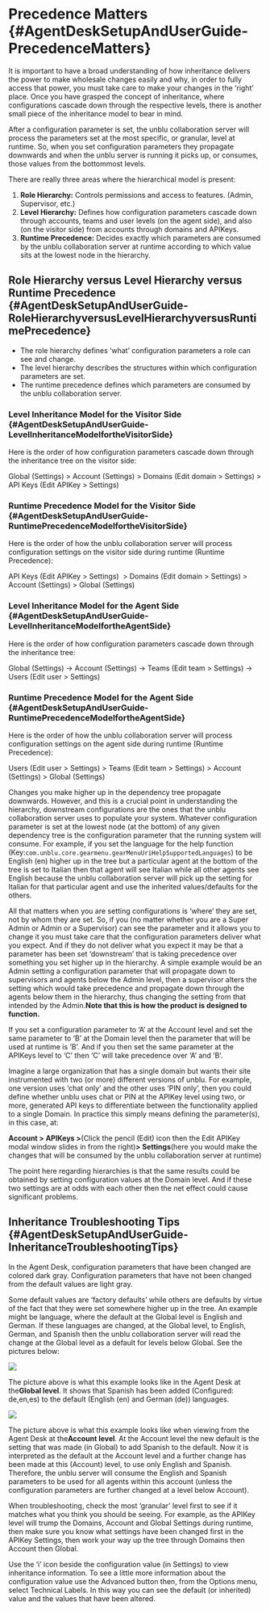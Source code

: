 # Precedence Matters {#AgentDeskSetupAndUserGuide-PrecedenceMatters}

It is important to have a broad understanding of how inheritance delivers the power to make wholesale changes easily and why, in order to fully access that power, you must take care to make your changes in the ‘right’ place. Once you have grasped the concept of inheritance, where configurations cascade down through the respective levels, there is another small piece of the inheritance model to bear in mind.

After a configuration parameter is set, the unblu collaboration server will process the parameters set at the most specific, or granular, level at runtime. So, when you set configuration parameters they propagate downwards and when the unblu server is running it picks up, or consumes, those values from the bottommost levels.

There are really three areas where the hierarchical model is present:

1. **Role Hierarchy:**
   Controls permissions and access to features. \(Admin, Supervisor, etc.\)
2. **Level Hierarchy:**
   Defines how configuration parameters cascade down through accounts, teams and user levels \(on the agent side\), and also \(on the visitor side\) from accounts through domains and APIKeys.
3. **Runtime Precedence:**
   Decides exactly which parameters are consumed by the unblu collaboration server at runtime according to which value sits at the lowest node in the hierarchy.

## Role Hierarchy versus Level Hierarchy versus Runtime Precedence {#AgentDeskSetupAndUserGuide-RoleHierarchyversusLevelHierarchyversusRuntimePrecedence}

* The role hierarchy defines ‘what’ configuration parameters a role can see and change.
* The level hierarchy describes the structures within which configuration parameters are set.
* The runtime precedence defines which parameters are consumed by the unblu collaboration server. 

### Level Inheritance Model for the Visitor Side {#AgentDeskSetupAndUserGuide-LevelInheritanceModelfortheVisitorSide}

Here is the order of how configuration parameters cascade down through the inheritance tree on the visitor side:

Global \(Settings\) &gt; Account \(Settings\) &gt; Domains \(Edit domain &gt; Settings\) &gt; API Keys \(Edit APIKey &gt; Settings\)

### Runtime Precedence Model for the Visitor Side {#AgentDeskSetupAndUserGuide-RuntimePrecedenceModelfortheVisitorSide}

Here is the order of how the unblu collaboration server will process configuration settings on the visitor side during runtime \(Runtime Precedence\):

API Keys \(Edit APIKey &gt; Settings\)  &gt; Domains \(Edit domain &gt; Settings\) &gt; Account \(Settings\) &gt; Global \(Settings\)

### Level Inheritance Model for the Agent Side {#AgentDeskSetupAndUserGuide-LevelInheritanceModelfortheAgentSide}

Here is the order of how configuration parameters cascade down through the inheritance tree:

Global \(Settings\) -&gt; Account \(Settings\) -&gt; Teams \(Edit team &gt; Settings\) -&gt; Users \(Edit user &gt; Settings\)

### Runtime Precedence Model for the Agent Side {#AgentDeskSetupAndUserGuide-RuntimePrecedenceModelfortheAgentSide}

Here is the order of how the unblu collaboration server will process configuration settings on the agent side during runtime \(Runtime Precedence\):

Users \(Edit user &gt; Settings\) &gt; Teams \(Edit team &gt; Settings\) &gt; Account \(Settings\) &gt; Global \(Settings\) 

Changes you make higher up in the dependency tree propagate downwards. However, and this is a crucial point in understanding the hierarchy, downstream configurations are the ones that the unblu collaboration server uses to populate your system. Whatever configuration parameter is set at the lowest node \(at the bottom\) of any given dependency tree is the configuration parameter that the running system will consume. For example, if you set the language for the help function \(Key:`com.unblu.core.gearmenu.gearMenuUriHelpSupportedLanguages`\) to be English \(en\) higher up in the tree but a particular agent at the bottom of the tree is set to Italian then that agent will see Italian while all other agents see English because the unblu collaboration server will pick up the setting for Italian for that particular agent and use the inherited values/defaults for the others.

All that matters when you are setting configurations is ‘where’ they are set, not by whom they are set. So, if you \(no matter whether you are a Super Admin or Admin or a Supervisor\) can see the parameter and it allows you to change it you must take care that the configuration parameters deliver what you expect. And if they do not deliver what you expect it may be that a parameter has been set ‘downstream’ that is taking precedence over something you set higher up in the hierarchy. A simple example would be an Admin setting a configuration parameter that will propagate down to supervisors and agents below the Admin level, then a supervisor alters the setting which would take precedence and propagate down through the agents below them in the hierarchy, thus changing the setting from that intended by the Admin.**Note that this is how the product is designed to function.**

If you set a configuration parameter to ‘A’ at the Account level and set the same parameter to ‘B’ at the Domain level then the parameter that will be used at runtime is ‘B’. And if you then set the same parameter at the APIKeys level to ‘C’ then ‘C’ will take precedence over ‘A’ and ‘B’.

Imagine a large organization that has a single domain but wants their site instrumented with two \(or more\) different versions of unblu. For example, one version uses ‘chat only’ and the other uses ‘PIN only’, then you could define whether unblu uses chat or PIN at the APIKey level using two, or more, generated API keys to differentiate between the functionality applied to a single Domain. In practice this simply means defining the parameter\(s\), in this case, at:

**Account &gt; APIKeys &gt;**\(Click the pencil \(Edit\) icon then the Edit APIKey modal window slides in from the right\)**&gt; Settings**\(here you would make the changes that will be consumed by the unblu collaboration server at runtime\)

The point here regarding hierarchies is that the same results could be obtained by setting configuration values at the Domain level. And if these two settings are at odds with each other then the net effect could cause significant problems.

## Inheritance Troubleshooting Tips  {#AgentDeskSetupAndUserGuide-InheritanceTroubleshootingTips}

In the Agent Desk, configuration parameters that have been changed are colored dark gray. Configuration parameters that have not been changed from the default values are light gray.

Some default values are ‘factory defaults’ while others are defaults by virtue of the fact that they were set somewhere higher up in the tree. An example might be language, where the default at the Global level is English and German. If these languages are changed, at the Global level, to English, German, and Spanish then the unblu collaboration server will read the change at the Global level as a default for levels below Global. See the pictures below:

![](https://www.unblu.com/confluence/download/thumbnails/102793956/Precedence_1.png?version=1&modificationDate=1479740456000&api=v2)

The picture above is what this example looks like in the Agent Desk at the**Global level**. It shows that Spanish has been added \(Configured: de,en,es\) to the default \(English \(en\) and German \(de\)\) languages.

![](https://www.unblu.com/confluence/download/thumbnails/102793956/Precedence_2.png?version=1&modificationDate=1479740529000&api=v2)

The picture above is what this example looks like when viewing from the Agent Desk at the**Account level**. At the Account level the new default is the setting that was made \(in Global\) to add Spanish to the default. Now it is interpreted as the default at the Account level and a further change has been made at this \(Account\) level, to use only English and Spanish. Therefore, the unblu server will consume the English and Spanish parameters to be used for all agents within this account \(unless the configuration parameters are further changed at a level below Account\).

When troubleshooting, check the most ‘granular’ level first to see if it matches what you think you should be seeing. For example, as the APIKey level will trump the Domains, Account and Global Settings during runtime, then make sure you know what settings have been changed first in the APIKey Settings, then work your way up the tree through Domains then Account then Global.

Use the ‘i’ icon beside the configuration value \(in Settings\) to view inheritance information. To see a little more information about the configuration value use the Advanced button then, from the Options menu, select Technical Labels. In this way you can see the default \(or inherited\) value and the values that have been altered.



